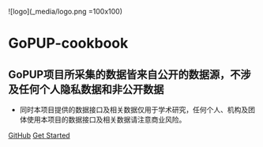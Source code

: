 ![logo](_media/logo.png =100x100)
# GoPUP-cookbook
## GoPUP项目所采集的数据皆来自公开的数据源，不涉及任何个人隐私数据和非公开数据


* 同时本项目提供的数据接口及相关数据仅用于学术研究，任何个人、机构及团体使用本项目的数据接口及相关数据请注意商业风险。

[GitHub](https://github.com/docsifyjs/docsify/)
[Get Started](README?id=GoPUP概况)